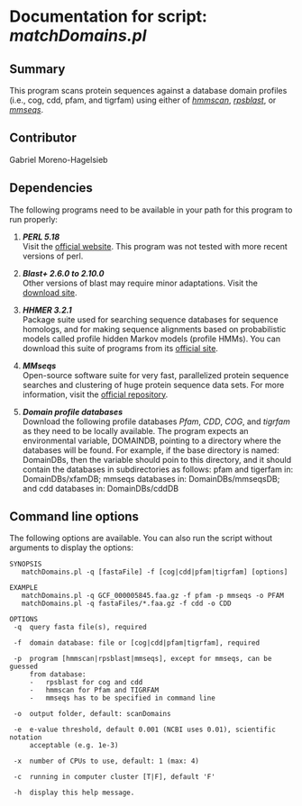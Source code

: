 # Documentation for script: _matchDomains.pl_


## Summary
This program scans protein sequences against a database domain profiles (i.e.,
cog, cdd, pfam, and tigrfam) using either of [_hmmscan_](http://hmmer.org/), 
[_rpsblast_](https://www.perl.org/), or [_mmseqs_](https://github.com/soedinglab/MMseqs2).


## Contributor
Gabriel Moreno-Hagelsieb


## Dependencies
The following programs need to be available in your path for this 
program to run properly:

1. **_PERL 5.18_**  
Visit the [official website](https://www.perl.org/). This program 
was not tested with more recent versions of perl.  

2. **_Blast+ 2.6.0 to 2.10.0_**  
Other versions of blast may require minor adaptations. Visit the
[download site](https://blast.ncbi.nlm.nih.gov/Blast.cgi?PAGE_TYPE=BlastDocs&DOC_TYPE=Download). 

3. **_HHMER 3.2.1_**  
Package suite used for searching sequence databases for sequence homologs, and for making 
sequence alignments based on probabilistic models called profile hidden Markov models 
(profile HMMs). You can download this suite of programs from its [official site](http://hmmer.org/). 

4. **_MMseqs_**  
Open-source software suite for very fast, parallelized protein sequence searches
and clustering of huge protein sequence data sets. For more information, visit the
[official repository](https://github.com/soedinglab/MMseqs2).

5. **_Domain profile databases_**  
Download the following profile databases _Pfam_, _CDD_, _COG_, and _tigrfam_ as they 
need to be locally available. The program expects an environmental variable, DOMAINDB, pointing 
to a directory where the databases will be found. For example, if the base directory is named: 
DomainDBs, then the variable should poin to this directory, and it should contain the databases 
in subdirectories as follows: pfam and tigerfam in: DomainDBs/xfamDB; mmseqs databases 
in: DomainDBs/mmseqsDB; and cdd databases in: DomainDBs/cddDB

## Command line options
The following options are available. You can also run the 
script without arguments to display the options:

    SYNOPSIS
       matchDomains.pl -q [fastaFile] -f [cog|cdd|pfam|tigrfam] [options]

    EXAMPLE
       matchDomains.pl -q GCF_000005845.faa.gz -f pfam -p mmseqs -o PFAM
       matchDomains.pl -q fastaFiles/*.faa.gz -f cdd -o CDD

    OPTIONS
     -q  query fasta file(s), required

     -f  domain database: file or [cog|cdd|pfam|tigrfam], required

     -p  program [hmmscan|rpsblast|mmseqs], except for mmseqs, can be guessed
         from database:
         -   rpsblast for cog and cdd
         -   hmmscan for Pfam and TIGRFAM
         -   mmseqs has to be specified in command line

     -o  output folder, default: scanDomains

     -e  e-value threshold, default 0.001 (NCBI uses 0.01), scientific notation
         acceptable (e.g. 1e-3)

     -x  number of CPUs to use, default: 1 (max: 4)

     -c  running in computer cluster [T|F], default 'F'
     
     -h  display this help message.
     
